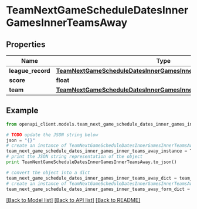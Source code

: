 # TeamNextGameScheduleDatesInnerGamesInnerTeamsAway


## Properties

Name | Type | Description | Notes
------------ | ------------- | ------------- | -------------
**league_record** | [**TeamNextGameScheduleDatesInnerGamesInnerTeamsAwayLeagueRecord**](TeamNextGameScheduleDatesInnerGamesInnerTeamsAwayLeagueRecord.md) |  | [optional] 
**score** | **float** |  | [optional] 
**team** | [**TeamNextGameScheduleDatesInnerGamesInnerTeamsAwayTeam**](TeamNextGameScheduleDatesInnerGamesInnerTeamsAwayTeam.md) |  | [optional] 

## Example

```python
from openapi_client.models.team_next_game_schedule_dates_inner_games_inner_teams_away import TeamNextGameScheduleDatesInnerGamesInnerTeamsAway

# TODO update the JSON string below
json = "{}"
# create an instance of TeamNextGameScheduleDatesInnerGamesInnerTeamsAway from a JSON string
team_next_game_schedule_dates_inner_games_inner_teams_away_instance = TeamNextGameScheduleDatesInnerGamesInnerTeamsAway.from_json(json)
# print the JSON string representation of the object
print TeamNextGameScheduleDatesInnerGamesInnerTeamsAway.to_json()

# convert the object into a dict
team_next_game_schedule_dates_inner_games_inner_teams_away_dict = team_next_game_schedule_dates_inner_games_inner_teams_away_instance.to_dict()
# create an instance of TeamNextGameScheduleDatesInnerGamesInnerTeamsAway from a dict
team_next_game_schedule_dates_inner_games_inner_teams_away_form_dict = team_next_game_schedule_dates_inner_games_inner_teams_away.from_dict(team_next_game_schedule_dates_inner_games_inner_teams_away_dict)
```
[[Back to Model list]](../README.md#documentation-for-models) [[Back to API list]](../README.md#documentation-for-api-endpoints) [[Back to README]](../README.md)


